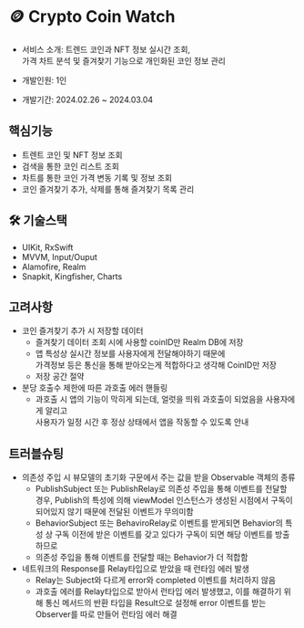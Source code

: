 # 🪙 Crypto Coin Watch

- 서비스 소개: 트렌드 코인과 NFT 정보 실시간 조회,<br>가격 차트 분석 및 즐겨찾기 기능으로 개인화된 코인 정보 관리
  
- 개발인원: 1인
- 개발기간: 2024.02.26 ~ 2024.03.04

## 핵심기능
- 트렌트 코인 및 NFT 정보 조회
- 검색을 통한 코인 리스트 조회
- 차트를 통한 코인 가격 변동 기록 및 정보 조회
- 코인 즐겨찾기 추가, 삭제를 통해 즐겨찾기 목록 관리

## 🛠️ 기술스택
- UIKit, RxSwift
- MVVM, Input/Ouput
- Alamofire, Realm
- Snapkit, Kingfisher, Charts

## 고려사항
- 코인 즐겨찾기 추가 시 저장할 데이터
  - 즐겨찾기 데이터 조회 시에 사용할 coinID만 Realm DB에 저장
  - 앱 특성상 실시간 정보를 사용자에게 전달해야하기 때문에<br>가격정보 등은 통신을 통해 받아오는게 적합하다고 생각해 CoinID만 저장
  - 저장 공간 절약
- 분당 호출수 제한에 따른 과호출 에러 핸들링
  - 과호출 시 앱의 기능이 막히게 되는데, 얼럿을 띄워 과호출이 되었음을 사용자에게 알리고<br> 사용자가 일정 시간 후 정상 상태에서 앱을 작동할 수 있도록 안내 

## 트러블슈팅
- 의존성 주입 시 뷰모델의 초기화 구문에서 주는 값을 받을 Observable 객체의 종류
  - PublishSubject 또는 PublishRelay로 의존성 주입을 통해 이벤트를 전달할 경우, Publish의 특성에 의해 viewModel 인스턴스가 생성된 시점에서 구독이 되어있지 않기 때문에 전달된 이벤트가 무의미함
  - BehaviorSubject 또는 BehaviroRelay로 이벤트를 받게되면 Behavior의 특성 상 구독 이전에 받은 이벤트를 갖고 있다가 구독이 되면 해당 이벤트를 방출하므로
  - 의존성 주입을 통해 이벤트를 전달할 때는 Behavior가 더 적합함 
- 네트워크의 Response를 Relay타입으로 받았을 때 런타임 에러 발생
  - Relay는 Subject와 다르게 error와 completed 이벤트를 처리하지 않음
  - 과호출 에러를 Relay타입으로 받아서 런타입 에러 발생했고, 이를 해결하기 위해 통신 메서드의 반환 타입을 Result으로 설정해 error 이벤트를 받는 Observer를 따로 만들어 런타임 에러 해결
